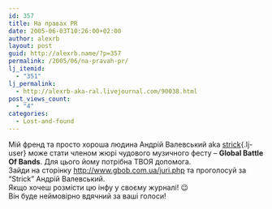 ```yaml
---
id: 357
title: На правах PR
date: 2005-06-03T10:26:00+02:00
author: alexrb
layout: post
guid: http://alexrb.name/?p=357
permalink: /2005/06/na-pravah-pr/
lj_itemid:
  - "351"
lj_permalink:
  - http://alexrb-aka-ral.livejournal.com/90038.html
post_views_count:
  - "4"
categories:
  - Lost-and-found
---
```

Мій френд та просто хороша людина Андрій Валевський aka [strick](http://strick.livejournal.com/){.lj-user} може стати членом жюрі чудового музичного фесту &#8211; **Global Battle Of Bands**. Для цього йому потрібна ТВОЯ допомога.  
Зайди на сторінку http://www.gbob.com.ua/juri.php та проголосуй за &#8220;Strick&#8221; Андрій Валевський.  
Якщо хочеш розмісти цю інфу у своєму журналі! 😉  
Він буде неймовірно вдячний за ваші голоси!